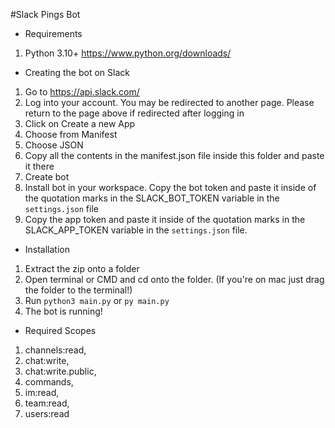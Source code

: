 #Slack Pings Bot

- Requirements

1. Python 3.10+ https://www.python.org/downloads/

- Creating the bot on Slack

1. Go to https://api.slack.com/
2. Log into your account. You may be redirected to another page. Please return to the page above if redirected after logging in
3. Click on Create a new App
4. Choose from Manifest
5. Choose JSON
6. Copy all the contents in the manifest.json file inside this folder and paste it there
7. Create bot
8. Install bot in your workspace. Copy the bot token and paste it inside of the quotation marks in the SLACK_BOT_TOKEN variable in the `settings.json` file
9. Copy the app token and paste it inside of the quotation marks in the SLACK_APP_TOKEN variable in the `settings.json` file.

- Installation

1. Extract the zip onto a folder
2. Open terminal or CMD and cd onto the folder. (If you're on mac just drag the folder to the terminal!)
3. Run `python3 main.py` or `py main.py`
4. The bot is running!

- Required Scopes

1. channels:read,
2. chat:write,
3. chat:write.public,
4. commands,
5. im:read,
6. team:read,
7. users:read